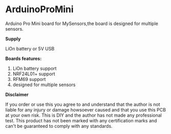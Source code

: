 # ArduinoProMini
Arduino Pro Mini board for MySensors,the board is designed for multiple sensors.

**Supply**

LiOn battery or 5V USB

**Boards features:**
1. LiOn battery support
2. NRF24L01+ support
3. RFM69 support
4. designed for multiple sensors

**Disclaimer**

If you order or use this you agree to and understand that the author is not liable for any injury or damage howsoever caused and that you use this PCB at your own risk. This is DIY and the author has not made any professional test. This product has not been marked with any certification marks and can't be guaranteed to comply with any standards.
